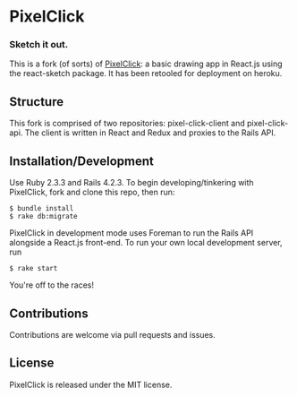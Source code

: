 # PixelClick
### Sketch it out.

This is a fork (of sorts) of [PixelClick](https://github.com/weezwo/pixel-click): a basic drawing app in React.js using the react-sketch package. It has been retooled for deployment on heroku.

## Structure

This fork is comprised of two repositories: pixel-click-client and pixel-click-api. The client is written in React and Redux and proxies to the Rails API.

## Installation/Development

Use Ruby 2.3.3 and Rails 4.2.3.
To begin developing/tinkering with PixelClick, fork and clone this repo, then run:

```
$ bundle install
$ rake db:migrate
```

PixelClick in development mode uses Foreman to run the Rails API alongside a React.js front-end. To run your own local development server, run

```
$ rake start
```

You're off to the races!

## Contributions

Contributions are welcome via pull requests and issues.

## License

PixelClick is released under the MIT license.

